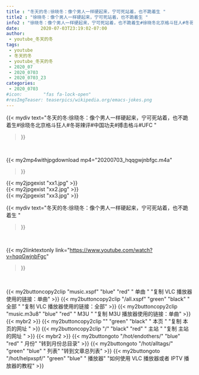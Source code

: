 ```yaml
---
title : "冬天的冬:徐晓冬：像个男人一样硬起来，宁可死站着，也不跪着生 "
title2 : "徐晓冬：像个男人一样硬起来，宁可死站着，也不跪着生 "
info2 : "徐晓冬：像个男人一样硬起来，宁可死站着，也不跪着生#徐晓冬北京格斗狂人#冬哥辣评#中国功夫#搏击格斗#UFC "
date:        2020-07-03T23:19:02-07:00
author:
 - youtube_冬天的冬
tags:
 - youtube
 - 冬天的冬
 - youtube_冬天的冬
 - 2020_07
 - 2020_0703
 - 2020_0703_23
categories:
 - 2020_0703
#icon:        "fas fa-lock-open"
#resImgTeaser: teaserpics/wikipedia.org/emacs-jokes.png
---
```


{{< mydiv text="冬天的冬:徐晓冬：像个男人一样硬起来，宁可死站着，也不跪着生#徐晓冬北京格斗狂人#冬哥辣评#中国功夫#搏击格斗#UFC "
>}}
<br>


{{< my2mp4withjpgdownload mp4="20200703_hqqgwjnbfgc.m4a"
>}}

{{< my2jpgexist "xx1.jpg" >}}<br>
{{< my2jpgexist "xx2.jpg" >}}<br>
{{< my2jpgexist "xx3.jpg" >}}<br>



{{< mydiv text="冬天的冬:徐晓冬：像个男人一样硬起来，宁可死站着，也不跪着生 "
>}}
<br>

{{< my2linktextonly link="https://www.youtube.com/watch?v=hqqGwjnbFgc"
>}}


<br>

{{< my2buttoncopy2clip "music.xspf"        "blue"   "red"    " 单曲 "  "复制 VLC 播放器使用的链接：单曲" >}} {{< my2buttoncopy2clip "/all.xspf"         "green"  "black"  " 全部 "  "复制 VLC 播放器使用的链接：全部" >}} {{< my2buttoncopy2clip "music.m3u8"        "blue"   "red"    " M3U  "    "复制 M3U 播放器使用的链接：单曲" >}} {{< mybr2 >}} {{< my2buttoncopy2clip ""                  "green"  "black"  " 本页 "    "复制 本页的网址 " >}} {{< my2buttoncopy2clip "/"                 "black"  "red"    " 主站 "    "复制 主站的网址 " >}} {{< mybr2 >}} {{< my2buttongoto      "/hot/endothers/"   "blue"   "red"    " 月份"   "转到月份总目录" >}} {{< my2buttongoto      "/hot/alltags/"     "green"  "blue"   " 列表"   "转到文章总列表" >}} {{< my2buttongoto      "/hot/helpxspf/"    "green"  "blue"   " 播放器" "如何使用 VLC 播放器或者 IPTV 播放器的教程" >}} 
